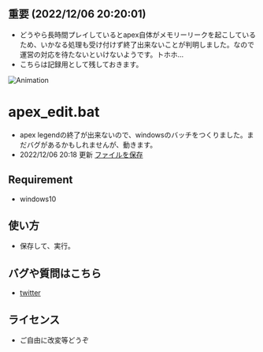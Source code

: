 ## 重要 (2022/12/06 20:20:01)
* どうやら長時間プレイしているとapex自体がメモリーリークを起こしているため、いかなる処理も受け付けず終了出来ないことが判明しました。なので運営の対応を待たないといけないようです。トホホ…
* こちらは記録用として残しておきます。

![Animation](https://user-images.githubusercontent.com/2212660/205893629-ba112c9f-1212-4e3a-a4fd-1a14e7e6b853.gif)
# apex_edit.bat
* apex legendの終了が出来ないので、windowsのバッチをつくりました。まだバグがあるかもしれませんが、動きます。
* 2022/12/06 20:18 更新
[ファイルを保存](https://github.com/h-h/apex/blob/main/apex_exit.bat)

## Requirement
* windows10

## 使い方
* 保存して、実行。

## バグや質問はこちら
* [twitter](https://twitter.com/qwerty_lkj1)

## ライセンス
* ご自由に改変等どうぞ
